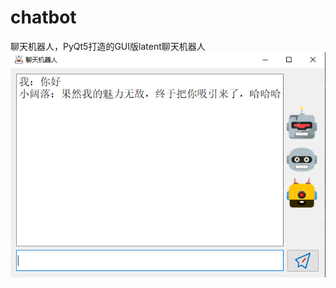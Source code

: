 # chatbot
聊天机器人，PyQt5打造的GUI版latent聊天机器人
![img](https://github.com/QuietLatent/chatbot/blob/main/img/%E5%B0%8F%E9%98%94%E8%90%BD.png)
